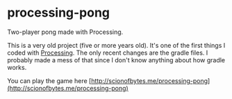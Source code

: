 # processing-pong

Two-player pong made with Processing.

This is a very old project (five or more years old). It's one of the first things I coded with [Processing](https://processing.org/). The only recent changes are the gradle files. I probably made a mess of that since I don't know anything about how gradle works.

You can play the game here [http://scionofbytes.me/processing-pong](http://scionofbytes.me/processing-pong)
